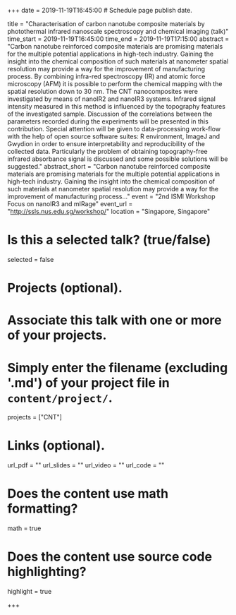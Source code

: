 +++
date = 2019-11-19T16:45:00 # Schedule page publish date.

title = "Characterisation of carbon nanotube composite materials by photothermal infrared nanoscale spectroscopy and chemical imaging (talk)"
time_start = 2019-11-19T16:45:00
time_end = 2019-11-19T17:15:00
abstract = "Carbon nanotube reinforced composite materials are promising materials for the multiple potential applications in high-tech industry. Gaining the insight into the chemical composition of such materials at nanometer spatial resolution may provide a way for the improvement of manufacturing process. By combining infra-red spectroscopy (IR) and atomic force microscopy (AFM) it is possible to perform the chemical mapping with the spatial resolution down to 30 nm. The CNT nanocomposites were investigated by means of nanoIR2 and nanoIR3 systems. Infrared signal intensity measured in this method is influenced by the topography features of the investigated sample. Discussion of the correlations between the parameters recorded during the experiments will be presented in this contribution.  Special attention will be given to data-processing work-flow with the help of open source software suites: R environment, ImageJ and Gwydion in order to ensure interpretability and reproducibility of the collected data.  Particularly the problem of obtaining topography-free infrared absorbance signal is discussed and some possible solutions will be suggested."
abstract_short = "Carbon nanotube reinforced composite materials are promising materials for the multiple potential applications in high-tech industry. Gaining the insight into the chemical composition of such materials at nanometer spatial resolution may provide a way for the improvement of manufacturing process..."
event = "2nd ISMI Workshop Focus on nanoIR3 and mIRage"
event_url = "http://ssls.nus.edu.sg/workshop/"
location = "Singapore, Singapore"

# Is this a selected talk? (true/false)
selected = false



# Projects (optional).
#   Associate this talk with one or more of your projects.
#   Simply enter the filename (excluding '.md') of your project file in `content/project/`.
projects = ["CNT"]

# Links (optional).
url_pdf = ""
url_slides = ""
url_video = ""
url_code = ""

# Does the content use math formatting?
math = true

# Does the content use source code highlighting?
highlight = true

+++
